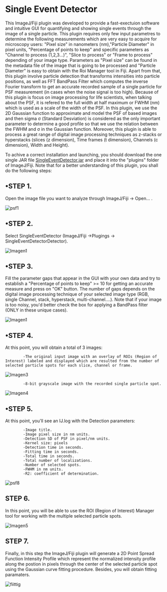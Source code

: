 # Single Event Detector

  This ImageJ/Fiji plugin was developed to provide a fast-exectuion software and intuitive GUI for quantifying and showing single events  through the image of a single particle. This plugin requires only few input parametres to determine the following measurements which are very easy to acquire for microscopy users: "Pixel size" in nanometers (nm),"Particle Diameter" in pixel units, "Percentage of points to keep" and specific parameters as "Channel to process (1,2,3...)", "Slice to process" or "Frame to process" depending of your image type. Parameters as "Pixel size" can be found in the metadata file of the image that is going to be processed and "Particle Diameter" is easy to obtain with the  Roi Manager tool in Fiji. Apart from that, this plugin involve particle detection that transforms intensities into particle positions, as well as FFT BandPass Filter which computes the inverse Fourier transform to get an accurate recorded sample of a single particle for PSF measurement (in cases when the noise signal is too high). Because of this plugin is focus on image processing for life scientists, when talking about the PSF, it is refered to the full width at half maximum or FWHM (nm) which is used as a scale of the width of the PSF. In this plugin, we use the 2D Gaussian function to approximate and model the PSF of based images and then sigma σ (Standard Desviation) is considered as the only important parameter to determine a good profile so that we use the relation between the FWHM and σ in the Gaussian function. Moreover, this plugin is able to process a great range of digital image processing techniques as z-stacks or hyperstacks (slices (z dimension), Time frames (t dimension), Channels (c dimension), Width and Height).
  
To achive a correct installation and launching, you should download the one single JAR file [SingleEventDetector.jar](https://github.com/anaacayuela/SingleEventDetector_/releases/download/1.0/SingleEventDetector_.jar) and place it into the "plugins" folder of ImageJ/Fiji. Note that for a better understanding of this plugin, you shall do the following steps:

## •STEP 1.
Open the image file you want to analyze through ImageJ/Fiji -> Open... .

![psf1](https://user-images.githubusercontent.com/54528366/65421950-63ad1100-de05-11e9-91a3-9d07f392fb62.png)

## •STEP 2.
Select SingleEventDetector (ImageJ/Fiji ->Plugings -> SingleEventDetectorDetector).

![Imagen1](https://user-images.githubusercontent.com/54528366/65697710-a8da7880-e07b-11e9-8b0f-27b82616f5d9.png)

## •STEP 3. 
Fill the parameter gaps that appear in the GUI with your own data and try to establish a "Percentage of points to keep" >= 10 for getting an accurate measure and press on "OK" button. The number of gaps depends on the digital image processing technique of your selected image type (RGB, single Channel, stack, hyperstack, multi-channel....). Note that if your image is too noisy, you'd better check the box for applying a BandPass filter (ONLY in these unique cases).

![Imagen1](https://user-images.githubusercontent.com/54528366/67217831-aaeae980-f425-11e9-8785-f09a0f9c9979.png)

## •STEP 4.
At this point, you will obtain a total of 3 images: 

            -The original input image with an overlay of ROIs (Region of Interest) labeled and displayed which are resulted from the number of selected particle spots for each slice, channel or frame.
            
 ![Imagen3](https://user-images.githubusercontent.com/54528366/65699095-d88a8000-e07d-11e9-9c22-7406978c0674.png)

 
            -8-bit grayscale image with the recorded single particle spot.
            
![Imagen4](https://user-images.githubusercontent.com/54528366/65699225-0ff92c80-e07e-11e9-897c-68e199d85793.png)


## •STEP 5.
At this point, you'll see an IJ.log with the Detection parameters:

            -Image title.
            -Image pixel size in nm units.
            -Detection SD of PSF in pixel/nm units.
            -Kernel size: pixels
            -Detection time in seconds.
            -Fitting time in seconds.
            -Total time in seconds.
            -Total number of localizations.
            -Number of selected spots.
            -FWHM in nm units.
            -R2: coefficient of determination.
            
![psf8](https://user-images.githubusercontent.com/54528366/65425767-0cac3980-de0f-11e9-97bf-b4dc8a69f8a6.png)


## STEP 6. 
In this point, you will be able to use the ROI (Region of Interest) Manager tool for working with the multiple selected particle spots. 

![Imagen5](https://user-images.githubusercontent.com/54528366/65699905-1340e800-e07f-11e9-8560-027e17e761c6.png)

## STEP 7.
Finally, in this step the ImageJ/Fiji plugin will generate a 2D Point Spread Function Intensity Profile which represent the normalized intensity profile along the postion in pixels through the center of the selected particle spot using the Gaussian curve fitting procedure. Besides, you will obtain fitting paramaters.

![fiittig](https://user-images.githubusercontent.com/54528366/65496511-e5aa4200-deb8-11e9-9381-fe07fc6d1e79.png)

